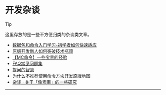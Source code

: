 # 开发杂谈
<ColorLine :height="4"/>

> [!TIP]
>
> 这里存放的是一些不方便归类的杂谈类文章。

- [数据包和命令入门学习-初学者如何快速适应](/feature/archive/202505/4/content.md)
- [原版开发新人如何突破技术瓶颈](/resources/关于新人突破技术瓶颈.md)
- [【MC命令】一些宝贵的经验](https://www.bilibili.com/opus/996281238417309699)
- [FAQ常见问题集](https://docs.qq.com/doc/DU1JhZmhRVFFVaGNw)
- [提问的智慧](https://lug.ustc.edu.cn/wiki/doc/smart-questions/)
- [为什么不推荐使用命令方块开发原版地图](/resources/为什么不推荐使用命令方块开发.md)
- [杂谈 · 关于「像素画」的一些研究](/feature/archive/202510/6/content.md)

---
<script setup>
import { useData } from 'vitepress'
import ColorLine from '/.vitepress/vue/ColorLine.vue'
const { isDark } = useData()
</script>

<ClientOnly>
  <GiscusComment
    repo="CR-019/datapack-index"
    repoId="R_kgDONRhuqw"
    category="闲聊 Chats"
    categoryId="DIC_kwDONRhuq84CkchW"
    mapping="number"
    term="10"
    :strict="false"
    :reactionsEnabled="true"
    emitMetadata="0"
    inputPosition="top"
    :theme="isDark ? 'dark' : 'light'"
    lang="zh-CN"
    loading="lazy"
    class="giscus-wrapper"
  />
</ClientOnly>

<style>
.giscus-wrapper {
  margin: 3rem auto;
  max-width: 800px;
  padding-top: 2rem;
  border-top: 1px solid var(--vp-c-divider);
}
</style>